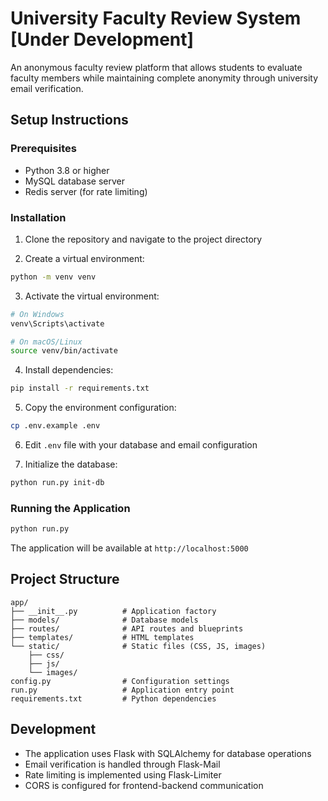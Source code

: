 # University Faculty Review System [Under Development]

An anonymous faculty review platform that allows students to evaluate faculty members while maintaining complete anonymity through university email verification.

## Setup Instructions

### Prerequisites
- Python 3.8 or higher
- MySQL database server
- Redis server (for rate limiting)

### Installation

1. Clone the repository and navigate to the project directory

2. Create a virtual environment:
```bash
python -m venv venv
```

3. Activate the virtual environment:
```bash
# On Windows
venv\Scripts\activate

# On macOS/Linux
source venv/bin/activate
```

4. Install dependencies:
```bash
pip install -r requirements.txt
```

5. Copy the environment configuration:
```bash
cp .env.example .env
```

6. Edit `.env` file with your database and email configuration

7. Initialize the database:
```bash
python run.py init-db
```

### Running the Application

```bash
python run.py
```

The application will be available at `http://localhost:5000`

## Project Structure

```
app/
├── __init__.py          # Application factory
├── models/              # Database models
├── routes/              # API routes and blueprints
├── templates/           # HTML templates
└── static/              # Static files (CSS, JS, images)
    ├── css/
    ├── js/
    └── images/
config.py                # Configuration settings
run.py                   # Application entry point
requirements.txt         # Python dependencies
```

## Development

- The application uses Flask with SQLAlchemy for database operations
- Email verification is handled through Flask-Mail
- Rate limiting is implemented using Flask-Limiter
- CORS is configured for frontend-backend communication
